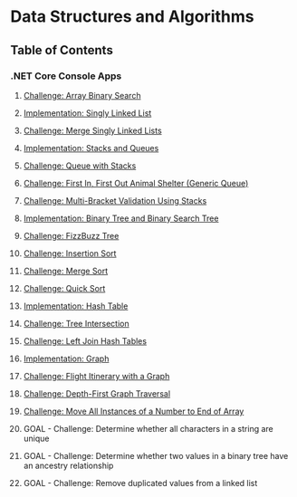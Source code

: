 # Data Structures and Algorithms

## Table of Contents

###  .NET Core Console Apps

1. [Challenge: Array Binary Search](code-challenges/c-sharp/ArrayBinarySearch)

2. [Implementation: Singly Linked List](data-structures/SinglyLinkedList)

3. [Challenge: Merge Singly Linked Lists](code-challenges/c-sharp/LLMerge)

4. [Implementation: Stacks and Queues](data-structures/StacksAndQueues)

5. [Challenge: Queue with Stacks](code-challenges/c-sharp/QueueWithStacks)

6. [Challenge: First In, First Out Animal Shelter (Generic Queue)](code-challenges/c-sharp/FIFOAnimalShelter)

7. [Challenge: Multi-Bracket Validation Using Stacks](code-challenges/c-sharp/MultiBracketValidation)

8. [Implementation: Binary Tree and Binary Search Tree](data-structures/BinaryTree)

9. [Challenge: FizzBuzz Tree](code-challenges/c-sharp/FizzBuzzTree)

10. [Challenge: Insertion Sort](code-challenges/c-sharp/Sorts/InsertionSort)

11. [Challenge: Merge Sort](code-challenges/c-sharp/Sorts/MergeSort)

12. [Challenge: Quick Sort](code-challenges/c-sharp/Sorts/QuickSort)

13. [Implementation: Hash Table](data-structures/HashTable)

14. [Challenge: Tree Intersection](code-challenges/c-sharp/TreeIntersection)

15. [Challenge: Left Join Hash Tables](code-challenges/c-sharp/LeftJoinHashTables)

16. [Implementation: Graph](data-structures/Graph)

17. [Challenge: Flight Itinerary with a Graph](code-challenges/c-sharp/GraphEdge)

18. [Challenge: Depth-First Graph Traversal](code-challenges/c-sharp/DepthFirstGraphTraversal)

19. [Challenge: Move All Instances of a Number to End of Array](code-challenges/c-sharp/MoveMoveArrayElementsToEnd)

20. GOAL - Challenge: Determine whether all characters in a string are unique

21. GOAL - Challenge: Determine whether two values in a binary tree have an ancestry relationship

22. GOAL - Challenge: Remove duplicated values from a linked list
